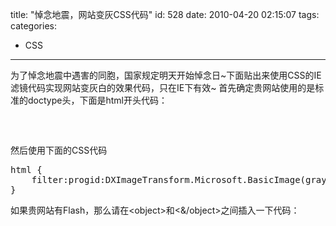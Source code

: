 title: "悼念地震，网站变灰CSS代码"
id: 528
date: 2010-04-20 02:15:07
tags: 
categories: 
- CSS
---

为了悼念地震中遇害的同胞，国家规定明天开始悼念日~下面贴出来使用CSS的IE滤镜代码实现网站变灰白的效果代码，只在IE下有效~
首先确定贵网站使用的是标准的doctype头，下面是html开头代码：
<pre lang="html"><!DOCTYPE html PUBLIC "-//W3C//DTD XHTML 1.0 Transitional//EN" "http://www.w3.org/TR/xhtml1/DTD/xhtml1-transitional.dtd">
<html xmlns="http://www.w3.org/1999/xhtml">
</pre>
然后使用下面的CSS代码
<pre lang="css">html {
    filter:progid:DXImageTransform.Microsoft.BasicImage(grayscale=1); 
}</pre>
如果贵网站有Flash，那么请在&lt;object&gt;和&lt;&/object&gt;之间插入一下代码：
<pre lang="html"><param value=”false” name=”menu”/>
<param value=”opaque” name=”wmode”/></pre>